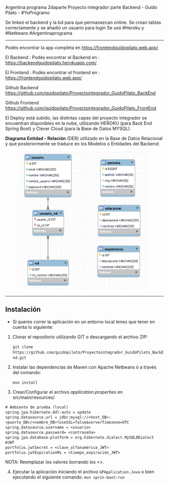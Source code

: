 Argentina programa 2daparte Proyecto integrador parte Backend - Guido Pilato - #YoProgramo

Se linkeó el backend y la bd para que permanezcan online. Se crean tablas correctamente y se añadió un usuario para login Se usó #Heroku y #Netbeans #Argentinaprograma

----

Podés encontrar la app completa en https://frontendguidopilato.web.app/

El Backend :
Podés encontrar el Backend en : https://backendguidopilato.herokuapp.com/

El Frontend :
Podés encontrar el frontend en : https://frontendguidopilato.web.app/

Github Backend
https://github.com/guidopilato/Proyectointegrador_GuidoPilato_BackEnd

Github Frontend
https://github.com/guidopilato/Proyectointegrador_GuidoPilato_FrontEnd

El Deploy está subido,
las distintas capas del proyecto integrador se encuentran disponibles en la nube,
utilizando HEROKU (para Back End Spring Boot) y Clever Cloud (para la Base de Datos MYSQL). 

**Diagrama Entidad - Relación** (DER) utilizado en la Base de Datos Relacional y que posteriormente se traduce en los Modelos o Entidades del Backend:

<div align="center">
    <img src="https://github.com/guidopilato/Proyectointegrador_GuidoPilato_BackEnd/blob/master/MySQLWorkbench.png" width="400px">
</div>

------

## Instalación
- Si queres correr la aplicación en un entorno local tenes que tener en cuenta lo siguiente: 

1. Clonar el repositorio utilizando GIT o descargando el archivo ZIP:

    `git clone https://github.com/guidopilato/Proyectointegrador_GuidoPilato_BackEnd.git`

2. Instalar las dependencias de Maven con Apache Netbeans ó a través del comando:

    `mvn install`

3. Crear/Configurar el archivo _application.properties_ en src/main/resources/

```properties
# Ambiente de prueba (local)
spring.jpa.hibernate.ddl-auto = update
spring.datasource.url = jdbc:mysql://<host_DB>:<puerto_DB>/<nombre_DB>?useSSL=false&serverTimezone=UTC
spring.datasource.username = <usuario>
spring.datasource.password= <contraseña>
spring.jpa.database-platform = org.hibernate.dialect.MySQL8Dialect
#JWT
portfolio.jwtSecret = <clave_alfanumérica_JWT>
portfolio.jwtExpirationMs = <tiempo_expiración_JWT> 
```
NOTA: Reemplazar los valores borrando los <>.

4. Ejecutar la aplicación iniciando el archivo `GPApplication.Java` o bien ejecutando el siguiente comando:
    `mvn sprin-boot:run`
